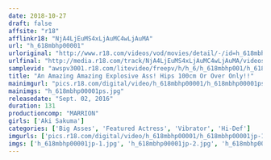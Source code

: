 ```yaml
---
date: 2018-10-27
draft: false
affsite: "r18"
afflinkr18: "NjA4LjEuMS4xLjAuMC4wLjAuMA"
url: "h_618mbhp00001"
urloriginal: "http://www.r18.com/videos/vod/movies/detail/-/id=h_618mbhp00001"
urlfinal: "http://media.r18.com/track/NjA4LjEuMS4xLjAuMC4wLjAuMA/videos/vod/movies/detail/-/id=h_618mbhp00001"
samplevid: "awspv3001.r18.com/litevideo/freepv/h/h_6/h_618mbhp001/h_618mbhp001_dmb_w.mp4"
title: "An Amazing Amazing Explosive Ass! Hips 100cm Or Over Only!!"
mainimgurl: "pics.r18.com/digital/video/h_618mbhp00001/h_618mbhp00001ps.jpg"
mainimgs: "h_618mbhp00001ps.jpg"
releasedate: "Sept. 02, 2016"
duration: 131
productioncomp: "MARRION"
girls: ['Aki Sakuma']
categories: ['Big Asses', 'Featured Actress', 'Vibrator', 'Hi-Def']
imgurls: ['pics.r18.com/digital/video/h_618mbhp00001/h_618mbhp00001jp-1.jpg', 'pics.r18.com/digital/video/h_618mbhp00001/h_618mbhp00001jp-2.jpg', 'pics.r18.com/digital/video/h_618mbhp00001/h_618mbhp00001jp-3.jpg', 'pics.r18.com/digital/video/h_618mbhp00001/h_618mbhp00001jp-4.jpg', 'pics.r18.com/digital/video/h_618mbhp00001/h_618mbhp00001jp-5.jpg', 'pics.r18.com/digital/video/h_618mbhp00001/h_618mbhp00001jp-6.jpg', 'pics.r18.com/digital/video/h_618mbhp00001/h_618mbhp00001jp-7.jpg', 'pics.r18.com/digital/video/h_618mbhp00001/h_618mbhp00001jp-8.jpg', 'pics.r18.com/digital/video/h_618mbhp00001/h_618mbhp00001jp-9.jpg', 'pics.r18.com/digital/video/h_618mbhp00001/h_618mbhp00001jp-10.jpg', 'pics.r18.com/digital/video/h_618mbhp00001/h_618mbhp00001jp-11.jpg', 'pics.r18.com/digital/video/h_618mbhp00001/h_618mbhp00001jp-12.jpg', 'pics.r18.com/digital/video/h_618mbhp00001/h_618mbhp00001jp-13.jpg', 'pics.r18.com/digital/video/h_618mbhp00001/h_618mbhp00001jp-14.jpg', 'pics.r18.com/digital/video/h_618mbhp00001/h_618mbhp00001jp-15.jpg', 'pics.r18.com/digital/video/h_618mbhp00001/h_618mbhp00001jp-16.jpg', 'pics.r18.com/digital/video/h_618mbhp00001/h_618mbhp00001jp-17.jpg', 'pics.r18.com/digital/video/h_618mbhp00001/h_618mbhp00001jp-18.jpg', 'pics.r18.com/digital/video/h_618mbhp00001/h_618mbhp00001jp-19.jpg', 'pics.r18.com/digital/video/h_618mbhp00001/h_618mbhp00001jp-20.jpg']
imgs: ['h_618mbhp00001jp-1.jpg', 'h_618mbhp00001jp-2.jpg', 'h_618mbhp00001jp-3.jpg', 'h_618mbhp00001jp-4.jpg', 'h_618mbhp00001jp-5.jpg', 'h_618mbhp00001jp-6.jpg', 'h_618mbhp00001jp-7.jpg', 'h_618mbhp00001jp-8.jpg', 'h_618mbhp00001jp-9.jpg', 'h_618mbhp00001jp-10.jpg', 'h_618mbhp00001jp-11.jpg', 'h_618mbhp00001jp-12.jpg', 'h_618mbhp00001jp-13.jpg', 'h_618mbhp00001jp-14.jpg', 'h_618mbhp00001jp-15.jpg', 'h_618mbhp00001jp-16.jpg', 'h_618mbhp00001jp-17.jpg', 'h_618mbhp00001jp-18.jpg', 'h_618mbhp00001jp-19.jpg', 'h_618mbhp00001jp-20.jpg']
---
```

